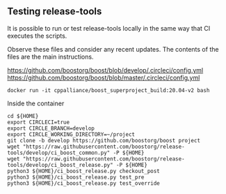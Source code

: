 ## Testing release-tools

It is possible to run or test release-tools locally in the same way that CI executes the scripts.  

Observe these files and consider any recent updates. The contents of the files are the main instructions.  

https://github.com/boostorg/boost/blob/develop/.circleci/config.yml  
https://github.com/boostorg/boost/blob/master/.circleci/config.yml  

```
docker run -it cppalliance/boost_superproject_build:20.04-v2 bash
```

Inside the container  

```
cd ${HOME}
export CIRCLECI=true
export CIRCLE_BRANCH=develop
export CIRCLE_WORKING_DIRECTORY=~/project
git clone -b develop https://github.com/boostorg/boost project
wget "https://raw.githubusercontent.com/boostorg/release-tools/develop/ci_boost_common.py" -P ${HOME}
wget "https://raw.githubusercontent.com/boostorg/release-tools/develop/ci_boost_release.py" -P ${HOME}
python3 ${HOME}/ci_boost_release.py checkout_post
python3 ${HOME}/ci_boost_release.py test_pre
python3 ${HOME}/ci_boost_release.py test_override
```


